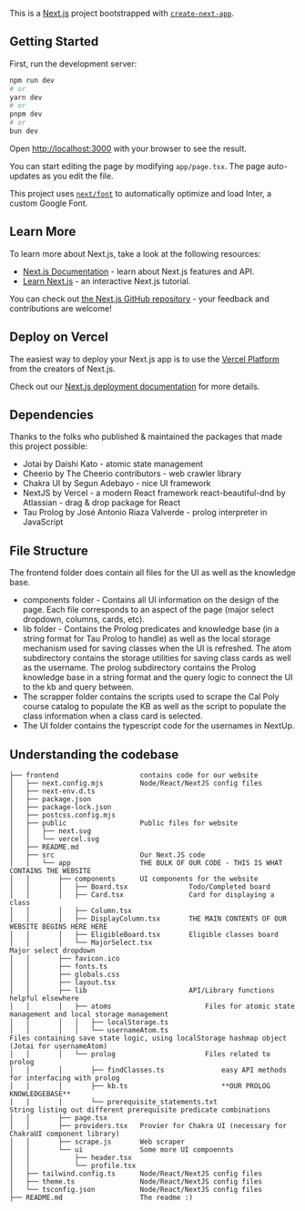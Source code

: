 This is a [Next.js](https://nextjs.org/) project bootstrapped with [`create-next-app`](https://github.com/vercel/next.js/tree/canary/packages/create-next-app).

## Getting Started

First, run the development server:

```bash
npm run dev
# or
yarn dev
# or
pnpm dev
# or
bun dev
```

Open [http://localhost:3000](http://localhost:3000) with your browser to see the result.

You can start editing the page by modifying `app/page.tsx`. The page auto-updates as you edit the file.

This project uses [`next/font`](https://nextjs.org/docs/basic-features/font-optimization) to automatically optimize and load Inter, a custom Google Font.

## Learn More

To learn more about Next.js, take a look at the following resources:

- [Next.js Documentation](https://nextjs.org/docs) - learn about Next.js features and API.
- [Learn Next.js](https://nextjs.org/learn) - an interactive Next.js tutorial.

You can check out [the Next.js GitHub repository](https://github.com/vercel/next.js/) - your feedback and contributions are welcome!

## Deploy on Vercel

The easiest way to deploy your Next.js app is to use the [Vercel Platform](https://vercel.com/new?utm_medium=default-template&filter=next.js&utm_source=create-next-app&utm_campaign=create-next-app-readme) from the creators of Next.js.

Check out our [Next.js deployment documentation](https://nextjs.org/docs/deployment) for more details.

## Dependencies
Thanks to the folks who published & maintained the packages that made this project possible:

* Jotai by Daishi Kato - atomic state management
* Cheerio by The Cheerio contributors - web crawler library
* Chakra UI by Segun Adebayo - nice UI framework
* NextJS by Vercel - a modern React framework
react-beautiful-dnd by Atlassian - drag & drop package for React
* Tau Prolog by José Antonio Riaza Valverde - prolog interpreter in JavaScript

## File Structure
The frontend folder does contain all files for the UI as well as the knowledge base.

* components folder - Contains all UI information on the design of the page. Each file corresponds to an aspect of the page (major select dropdown, columns, cards, etc).
* lib folder - Contains the Prolog predicates and knowledge base (in a string format for Tau Prolog to handle) as well as the local storage mechanism used for saving classes when the UI is refreshed. The atom subdirectory contains the storage utilities for saving class cards as well as the username. The prolog subdirectory contains the Prolog knowledge base in a string format and the query logic to connect the UI to the kb and query between.
* The scrapper folder contains the scripts used to scrape the Cal Poly course catalog to populate the KB as well as the script to populate the class information when a class card is selected.
* The UI folder contains the typescript code for the usernames in NextUp.

## Understanding the codebase
```
├── frontend                    contains code for our website
│   ├── next.config.mjs         Node/React/NextJS config files
│   ├── next-env.d.ts           
│   ├── package.json            
│   ├── package-lock.json       
│   ├── postcss.config.mjs      
│   ├── public                  Public files for website
│   │   ├── next.svg
│   │   └── vercel.svg
│   ├── README.md
│   ├── src                     Our Next.JS code
│   │   └── app                 THE BULK OF OUR CODE - THIS IS WHAT CONTAINS THE WEBSITE
│   │       ├── components      UI components for the website
│   │       │   ├── Board.tsx               Todo/Completed board
│   │       │   ├── Card.tsx                Card for displaying a class 
│   │       │   ├── Column.tsx              
│   │       │   ├── DisplayColumn.tsx       THE MAIN CONTENTS OF OUR WEBSITE BEGINS HERE HERE
│   │       │   ├── EligibleBoard.tsx       Eligible classes board
│   │       │   └── MajorSelect.tsx               
Major select dropdown
│   │       ├── favicon.ico
│   │       ├── fonts.ts
│   │       ├── globals.css
│   │       ├── layout.tsx
│   │       ├── lib                         API/Library functions helpful elsewhere
│   │       │   ├── atoms                       Files for atomic state management and local storage management
│   │       │   │   ├── localStorage.ts     
│   │       │   │   └── usernameAtom.ts
Files containing save state logic, using localStorage hashmap object (Jotai for usernameAtom)
│   │       │   └── prolog                      Files related to prolog
│   │       │       ├── findClasses.ts              easy API methods for interfacing with prolog
│   │       │       ├── kb.ts                       **OUR PROLOG KNOWLEDGEBASE**
|   |       |       └── prerequisite_statements.txt 
String listing out different prerequisite predicate combinations
│   │       ├── page.tsx
│   │       ├── providers.tsx   Provier for Chakra UI (necessary for ChakraUI component library)
│   │       ├── scrape.js       Web scraper
│   │       └── ui              Some more UI compoennts 
│   │           ├── header.tsx
│   │           └── profile.tsx
│   ├── tailwind.config.ts      Node/React/NextJS config files
│   ├── theme.ts                Node/React/NextJS config files
│   └── tsconfig.json           Node/React/NextJS config files
├── README.md                   The readme :)
```
